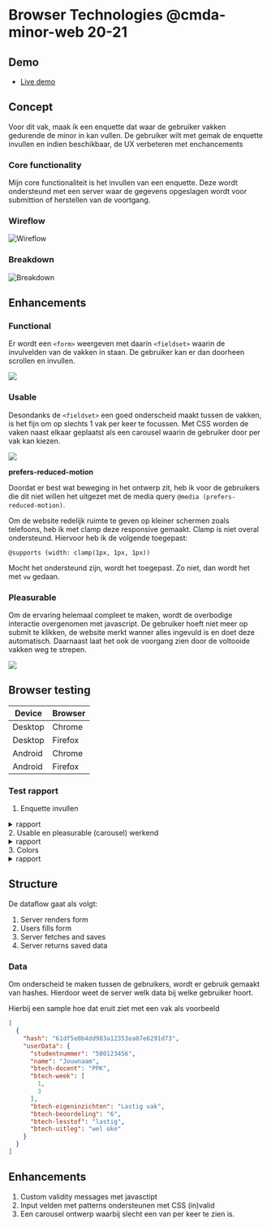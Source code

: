 # Browser Technologies @cmda-minor-web 20-21


## Demo

- [Live demo](#)


## Concept
Voor dit vak, maak ik een enquette dat waar de gebruiker vakken gedurende de minor in kan vullen. De gebruiker wilt met gemak de enquette invullen en indien beschikbaar, de UX verbeteren met enchancements

### Core functionality

Mijn core functionaliteit is het invullen van een enquette. Deze wordt ondersteund met een server waar de gegevens opgeslagen wordt voor submittion of herstellen van de voortgang.

### Wireflow

![Wireflow](./assets/wireflow.png)

### Breakdown

![Breakdown](./assets/breakdown.png)

## Enhancements

### Functional
Er wordt een `<form>` weergeven met daarin `<fieldset>` waarin de invulvelden van de vakken in staan. De gebruiker kan er dan doorheen scrollen en invullen.

![](./assets/layer_functional.png)

### Usable
Desondanks de `<fieldset>` een goed onderscheid maakt tussen de vakken, is het fijn om op slechts 1 vak per keer te focussen. Met CSS worden de vaken naast elkaar geplaatst als een carousel waarin de gebruiker door per vak kan kiezen.

![](./assets/layer_usable.png)

**prefers-reduced-motion**

Doordat er best wat beweging in het ontwerp zit, heb ik voor de gebruikers die dit niet willen het uitgezet met de media query `@media (prefers-reduced-motion)`.

Om de website redelijk ruimte te geven op kleiner schermen zoals telefoons, heb ik met clamp deze responsive gemaakt. Clamp is niet overal ondersteund. Hiervoor heb ik de volgende toegepast: 

`@supports (width: clamp(1px, 1px, 1px))`

Mocht het ondersteund zijn, wordt het toegepast. Zo niet, dan wordt het met `vw` gedaan.

### Pleasurable 
Om de ervaring helemaal compleet te maken, wordt de overbodige interactie overgenomen met javascript. De gebruiker hoeft niet meer op submit te klikken, de website merkt wanner alles ingevuld is en doet deze automatisch. Daarnaast laat het ook de voorgang zien door de voltooide vakken weg te strepen.

![](./assets/layer_pleasurable.png)

## Browser testing

| Device  | Browser |
| ------- | ------- |
| Desktop | Chrome  |
| Desktop | Firefox |
| Android | Chrome  |
| Android | Firefox |

### Test rapport
1. Enquette invullen
<details>
<summary>rapport</summary>
|         | Chrome | Chrome android | Firefox | Firefox android |
| ------- | ------ | -------------- | ------- | --------------- |
| Desktop | ✅      | ✅              | ✅       | ✅               |
| Android | ✅      | ✅              | ✅       | ✅               |
      
</details>
2. Usable en pleasurable (carousel) werkend
<details>
<summary>rapport</summary>
|         | Chrome | Chrome android | Firefox | Firefox android |
| ------- | ------ | -------------- | ------- | --------------- |
| Desktop | ✅      | ✅              | ✅       | ✅               |
| Android | ✅      | ✅              | ✅       | ✅               |
      
</details>
3. Colors
<details>
<summary>rapport</summary>
Headers
<img  src='./assets/headers.png' />

Navigation labels
<img  src='./assets/label.png' />

Active input
<img  src='./assets/input_active.png' />

Inactive input
<img  src='./assets/input_back.png' />

</details>

## Structure
De dataflow gaat als volgt: 

1. Server renders form
2. Users fills form
3. Server fetches and saves
4. Server returns saved data
  
### Data
Om onderscheid te maken tussen de gebruikers, wordt er gebruik gemaakt van hashes. Hierdoor weet de server welk data bij welke gebruiker hoort.

Hierbij een sample hoe dat eruit ziet met een vak als voorbeeld
```JSON
[
  {
    "hash": "61df5e0b4dd983a12353ea07e6291d73",
    "userData": {
      "studentnummer": "500123456",
      "name": "Jouwnaam",
      "btech-docent": "PPK",
      "btech-week": [
        1,
        3
      ],
      "btech-eigeninzichten": "Lastig vak",
      "btech-beoordeling": "6",
      "btech-lesstof": "lastig",
      "btech-uitleg": "wel oke"
    }
  }
]
```


## Enhancements
1. Custom validity messages met javasctipt
2. Input velden met patterns ondersteunen met CSS (in)valid
3. Een carousel ontwerp waarbij slecht een van per keer te zien is.